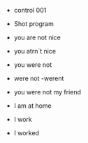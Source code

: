 - control 001

- Shot program

- you are not nice

- you atrn´t nice

- you were not

- were not -werent

- you were not my friend

- I am at home

- I work

- I worked
